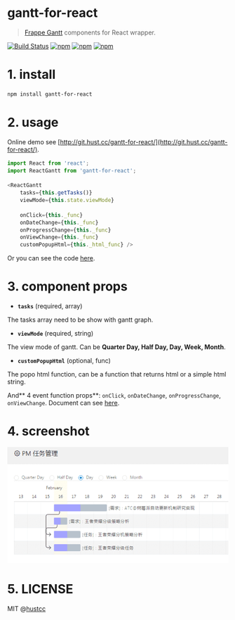 # gantt-for-react

> [Frappe Gantt](https://github.com/frappe/gantt) components for React wrapper.

[![Build Status](https://travis-ci.org/hustcc/gantt-for-react.svg?branch=master)](https://travis-ci.org/hustcc/gantt-for-react) [![npm](https://img.shields.io/npm/v/gantt-for-react.svg?style=flat-square)](https://www.npmjs.com/package/gantt-for-react) [![npm](https://img.shields.io/npm/dt/gantt-for-react.svg?style=flat-square)](https://www.npmjs.com/package/gantt-for-react) [![npm](https://img.shields.io/npm/l/gantt-for-react.svg?style=flat-square)](https://www.npmjs.com/package/gantt-for-react)


# 1. install

```sh
npm install gantt-for-react
```


# 2. usage

Online demo see [http://git.hust.cc/gantt-for-react/](http://git.hust.cc/gantt-for-react/).

```js
import React from 'react';
import ReactGantt from 'gantt-for-react';

<ReactGantt 
	tasks={this.getTasks()} 
	viewMode={this.state.viewMode}

    onClick={this._func} 
	onDateChange={this._func}
	onProgressChange={this._func}
	onViewChange={this._func} 
	customPopupHtml={this._html_func} />
```

Or you can see the code [here](https://github.com/hustcc/gantt-for-react/blob/master/demo/GanttComponent.jsx#L51).

# 3. component props

 - **`tasks`** (required, array)

The tasks array need to be show with gantt graph.

 - **`viewMode`** (required, string)

The view mode of gantt. Can be **Quarter Day, Half Day, Day, Week, Month**. 

 - **`customPopupHtml`** (optional, func)

The popo html function, can be a function that returns html or a simple html string.

And** 4 event function props**: `onClick`, `onDateChange`, `onProgressChange`, `onViewChange`. Document can see [here](https://frappe.github.io/gantt/).


# 4. screenshot

![screenshot](demo/screenshot.png)


# 5. LICENSE

MIT @[hustcc](https://github.com/hustcc)
